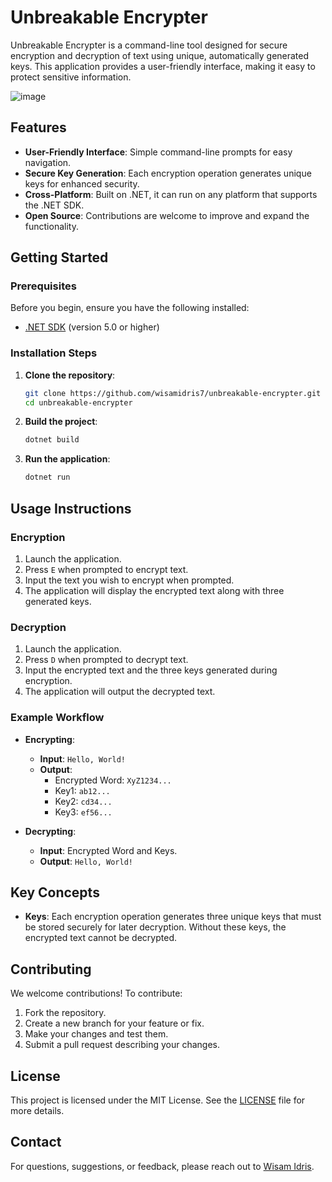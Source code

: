 # Unbreakable Encrypter

Unbreakable Encrypter is a command-line tool designed for secure encryption and decryption of text using unique, automatically generated keys. This application provides a user-friendly interface, making it easy to protect sensitive information.

![image](https://github.com/user-attachments/assets/3d0b1f3c-22b8-44a6-b183-323c5da75604)


## Features

- **User-Friendly Interface**: Simple command-line prompts for easy navigation.
- **Secure Key Generation**: Each encryption operation generates unique keys for enhanced security.
- **Cross-Platform**: Built on .NET, it can run on any platform that supports the .NET SDK.
- **Open Source**: Contributions are welcome to improve and expand the functionality.

## Getting Started

### Prerequisites

Before you begin, ensure you have the following installed:

- [.NET SDK](https://dotnet.microsoft.com/download) (version 5.0 or higher)

### Installation Steps

1. **Clone the repository**:

   ```bash
   git clone https://github.com/wisamidris7/unbreakable-encrypter.git
   cd unbreakable-encrypter
   ```

2. **Build the project**:

   ```bash
   dotnet build
   ```

3. **Run the application**:

   ```bash
   dotnet run
   ```

## Usage Instructions

### Encryption

1. Launch the application.
2. Press `E` when prompted to encrypt text.
3. Input the text you wish to encrypt when prompted.
4. The application will display the encrypted text along with three generated keys.

### Decryption

1. Launch the application.
2. Press `D` when prompted to decrypt text.
3. Input the encrypted text and the three keys generated during encryption.
4. The application will output the decrypted text.

### Example Workflow

- **Encrypting**:
  - **Input**: `Hello, World!`
  - **Output**: 
    - Encrypted Word: `XyZ1234...`
    - Key1: `ab12...`
    - Key2: `cd34...`
    - Key3: `ef56...`

- **Decrypting**:
  - **Input**: Encrypted Word and Keys.
  - **Output**: `Hello, World!`

## Key Concepts

- **Keys**: Each encryption operation generates three unique keys that must be stored securely for later decryption. Without these keys, the encrypted text cannot be decrypted.

## Contributing

We welcome contributions! To contribute:

1. Fork the repository.
2. Create a new branch for your feature or fix.
3. Make your changes and test them.
4. Submit a pull request describing your changes.

## License

This project is licensed under the MIT License. See the [LICENSE](LICENSE) file for more details.

## Contact

For questions, suggestions, or feedback, please reach out to [Wisam Idris](https://github.com/wisamidris77).
